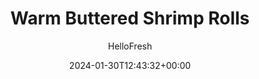 ---
draft: true # Use this only for setting draft status
hidden: false # Use this to hide unwanted recipes
slug: # <post-title>
title: 'Warm Buttered Shrimp Rolls'
description: "Step aside, fussy and overly-expensive lobster rolls! There’s a new supreme seafood sandwich in town: warm buttered shrimp rolls. This simple yet indulgent-tasting dish is perfect for busy weeknights, date nights, and everything in between. Succulent shrimp is seasoned with celery salt, garlic powder, and smoked paprika, then sautéed to perfection and tossed with lemon juice and butter. It’s piled into toasted split-top baguettes (not today, flimsy hot dog buns!) with creamy-crunchy cabbage slaw and a dash of tangy hot sauce. We’re also serving up a side of garlicky roasted potato wedges... because how could we not? Sea you at dinner!"
image: https://img.hellofresh.com/f_auto,fl_lossy,q_auto,w_1200/hellofresh_s3/image/64074d442423f2d3840a5531-4f40f8e0.jpg
date: 2024-01-30T12:43:32+00:00
author: HelloFresh

tags: []
categories: "main course"
cuisines: "American"
allergens: ['Eggs', 'Milk', 'Shellfish', 'Soy', 'Wheat']

calories: 940
preptime: ['35 minutes', '10 minutes']
cooktime: # 180 = 3 Hours | In minutes
totaltime: PT35M
servings: 2

links:
  - description: "Step aside, fussy and overly-expensive lobster rolls! There’s a new supreme seafood sandwich in town: warm buttered shrimp rolls. This simple yet indulgent-tasting dish is perfect for busy weeknights, date nights, and everything in between. Succulent shrimp is seasoned with celery salt, garlic powder, and smoked paprika, then sautéed to perfection and tossed with lemon juice and butter. It’s piled into toasted split-top baguettes (not today, flimsy hot dog buns!) with creamy-crunchy cabbage slaw and a dash of tangy hot sauce. We’re also serving up a side of garlicky roasted potato wedges... because how could we not? Sea you at dinner!"
    website: https://www.hellofresh.com/recipes/warm-buttered-shrimp-rolls-65a5552bee7b8a986cc216d2
    image: https://img.hellofresh.com/f_auto,fl_lossy,q_auto,w_1200/hellofresh_s3/image/64074d442423f2d3840a5531-4f40f8e0.jpg
 
weight: # 1 | You can add weight to some posts to override the default sorting (date descending)

comments: false # Keep False

ingredients: ['12 ounce Potatoes', '2 unit Scallions', '1 unit Lemon', '1 teaspoon Smoked Paprika', '1 teaspoon Garlic Powder', '2 tablespoon Mayonnaise', '1.5 tablespoon Sour Cream', '1 teaspoon Celery Salt', '4 ounce Shredded Red Cabbage', '10 ounce Shrimp', '2 unit Demi-Baguette', '1 teaspoon Hot Sauce', '2 tablespoon Olive Oil', '1.5 teaspoon Sugar', '2 tablespoon Butter', ' Salt', ' Pepper']

instructionTitles: ['Prep', 'Roast Potatoes', 'Make Slaw', 'Toast Bread', 'Cook Shrimp', 'Serve']
instructions: ['• Adjust rack to top position and preheat oven to 425 degrees. Wash and dry produce. • Cut potatoes into ½-inch-thick wedges. Zest and halve lemon (for 4 servings, zest one lemon and halve both). Trim and thinly slice scallions, separating whites from greens.', '• Toss potatoes on a baking sheet with a large drizzle of olive oil, half the paprika, half the garlic powder (you’ll use the rest of each spice later), salt, and pepper. • Roast on top rack until browned and tender, 20-25 minutes.', '• Meanwhile, in a medium bowl, combine mayonnaise, sour cream, juice from half the lemon (whole lemon for 4 servings), half the celery salt (you’ll use the rest later), and 1½ tsp sugar (3 tsp for 4). Add cabbage and scallion greens; toss to coat. Season generously with salt and pepper. Set aside.', '• Place 1 TBSP butter (2 TBSP for 4 servings) in a small microwave-safe bowl; microwave until melted, 30 seconds. • Slice baguettes lengthwise, stopping before you get all the way through. Brush melted butter onto cut sides of bread. Place, cut sides up, directly on oven rack (or use a baking sheet); toast until golden brown, 2-3 minutes.', '• While baguettes toast, rinse shrimp* under cold water, then pat dry with paper towels. Toss in a second medium bowl with a large drizzle of olive oil, remaining paprika, remaining garlic powder, remaining celery salt, and a big pinch of salt and pepper. • Heat a large drizzle of olive oil in a large pan over medium-high heat. Once pan is hot, add shrimp and scallion whites. Cook, stirring occasionally, until shrimp are opaque and cooked through, 3-4 minutes. • Turn off heat; stir in 1 TBSP butter (2 TBSP for 4 servings) and lemon zest to taste.', '• Fill toasted baguettes with shrimp, as much slaw as you like, and hot sauce if desired. • Divide shrimp rolls and potato wedges between plates. Slice remaining lemon into wedges and serve on the side. TIP: If you have ketchup on hand, serve some on the side for dipping. Shrimp are fully cooked when internal temperature reaches 145°.']
---